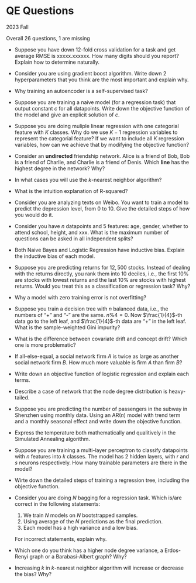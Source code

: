 # QE Questions

2023 Fall

Overall 26 questions, 1 are missing

- Suppose you have down 12-fold cross validation for a task and get average RMSE is xxxxx.xxxxxx. How many digits should you report? Explain how to determine naturally. 
- Consider you are using gradient boost algorithm. Write down 2 hyperparameters that you think are the most important and explain why.
- Why training an autoencoder is a self-supervised task?
- Suppose you are training a naive model (for a regression task) that output constant $c$ for all datapoints. Write down the objective function of the model and give an explicit solution of $c$.
- Suppose you are doing muliple linear regression with one categorial feature with $K$ classes. Why do we use $K-1$ regression variables to represent the categorial feature? If we want to include all $K$ regression variables, how can we achieve that by modifying the objective function?
- Consider an **undirected** friendship network. Alice is a friend of Bob, Bob is a friend of Charlie, and Charlie is a friend of Denis. Which **line** has the highest degree in the network? Why?
- In what cases you will use the $k$-nearest neighbor algorithm?
- What is the intuition explanation of R-squared?
- Consider you are analyzing texts on Weibo. You want to train a model to predict the depression level, from $0$ to $10$. Give the detailed steps of how you would do it.
- Consider you have $n$ datapoints and $5$ features: age, gender, whether to attend school, height, and xxx. What is the maximum number of questions can be asked in all independent splits?
- Both Naive Bayes and Logistic Regression have inductive bias. Explain the inductive bias of each model.
- Suppose you are predicting returns for $12,500$ stocks. Instead of dealing with the returns directly, you rank them into $10$ deciles, i.e., the first $10\%$ are stocks with lowest returns and the last $10\%$ are stocks with highest returns. Would you treat this as a classification or regression task? Why?
- Why a model with zero training error is not overfitting?
- Suppose you train a decision tree with $n$ balanced data, i.e., the numbers of “+” and “-” are the same. $n \% 4 = 0$. Now $\frac{1}{4}$-th data go to the left leaf, and $\frac{1}{4}$-th data are “+” in the left leaf. What is the sample-weighted Gini impurity?
- What is the difference between covariate drift and concept drift? Which one is more problematic?
- If all-else-equal, a social network firm $A$ is twice as large as another social network firm $B$. How much more valuable is firm $A$ than firm $B$?
- Write down an objective function of logistic regression and explain each terms.
- Describe a case of network that the node degree distribution is heavy-tailed.
- Suppose you are predicting the number of passengers in the subway in Shenzhen using monthly data. Using an $\text{AR}(n)$ model with trend term and a monthly seasonal effect and write down the objective function.
- Express the temperature both mathematically and qualitively in the Simulated Annealing algorithm.
- Suppose you are training a multi-layer perceptron to classify datapoints with $n$ features into $k$ classes. The model has 2 hidden layers, with $r$ and $s$ neurons respectively. How many trainable parameters are there in the model?
- Wirte down the detailed steps of training a regression tree, including the objective function.
- Consider you are doing $N$ bagging for a regression task. Which is/are correct in the following statements:
    1. We train $N$ models on $N$ bootstrapped samples.
    2. Using average of the $N$ predictions as the final prediction.
    3. Each model has a high variance and a low bias.

    For incorrect statements, explain why.
- Which one do you think has a higher node degree variance, a Erdos-Renyi graph or a Barabasi-Albert graph? Why?
- Increasing $k$ in $k$-nearest neighbor algorithm will increase or decrease the bias? Why?